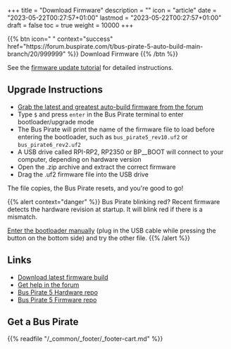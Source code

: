 +++
title = "Download Firmware"
description = ""
icon = "article"
date = "2023-05-22T00:27:57+01:00"
lastmod = "2023-05-22T00:27:57+01:00"
draft = false
toc = true
weight = 10000
+++
<p></p>
{{% btn icon=" " context="success" href="https://forum.buspirate.com/t/bus-pirate-5-auto-build-main-branch/20/999999" %}}
Download Firmware
{{% /btn %}}

<p></p>

See the [firmware update tutorial](https://firmware.buspirate.com/tutorial-basics/firmware-update) for detailed instructions.

## Upgrade Instructions

- [Grab the latest and greatest auto-build firmware from the forum](https://forum.buspirate.com/t/bus-pirate-5-auto-build-main-branch/20/999999)
- Type `$` and press `enter` in the Bus Pirate terminal to enter bootloader/upgrade mode
- The Bus Pirate will print the name of the firmware file to load before entering the bootloader, such as `bus_pirate5_rev10.uf2` or `bus_pirate6_rev2.uf2`
- A USB drive called RPI-RP2, RP2350 or BP__BOOT will connect to your computer, depending on hardware version
- Open the .zip archive and extract the correct firmware
- Drag the .uf2 firmware file into the USB drive

The file copies, the Bus Pirate resets, and you're good to go!

{{% alert context="danger" %}}
Bus Pirate blinking red? Recent firmware detects the hardware revision at startup. It will blink red if there is a mismatch.

[Enter the bootloader manually](https://firmware.buspirate.com/tutorial-basics/firmware-update#manually) (plug in the USB cable while pressing the button on the bottom side) and try the other file.
{{% /alert %}}

## Links

- [Download latest firmware build](https://forum.buspirate.com/t/bus-pirate-5-auto-build-main-branch/20/99999)
- [Get help in the forum](https://forum.buspirate.com)
- [Bus Pirate 5 Hardware repo](https://github.com/DangerousPrototypes/BusPirate5-hardware)
- [Bus Pirate 5 Firmware repo](https://github.com/DangerousPrototypes/BusPirate5-firmware)

## Get a Bus Pirate

{{% readfile "/_common/_footer/_footer-cart.md" %}}
